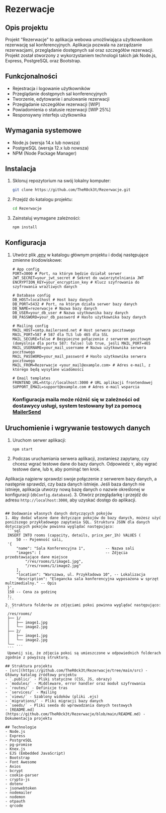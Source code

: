 # Rezerwacje

## Opis projektu
Projekt "Rezerwacje" to aplikacja webowa umożliwiająca użytkownikom rezerwację sal konferencyjnych. Aplikacja pozwala na zarządzanie rezerwacjami, przeglądanie dostępnych sal oraz szczegółów rezerwacji. Projekt został stworzony z wykorzystaniem technologii takich jak Node.js, Express, PostgreSQL oraz Bootstrap.

## Funkcjonalności
- Rejestracja i logowanie użytkowników
- Przeglądanie dostępnych sal konferencyjnych
- Tworzenie, edytowanie i anulowanie rezerwacji
- Przeglądanie szczegółów rezerwacji [WIP]
- Powiadomienia o statusie rezerwacji [WIP 25%]
- Responsywny interfejs użytkownika

## Wymagania systemowe
- Node.js (wersja 14.x lub nowsza)
- PostgreSQL (wersja 12.x lub nowsza)
- NPM (Node Package Manager)

## Instalacja
1. Sklonuj repozytorium na swój lokalny komputer:
    ```sh
    git clone https://github.com/TheR0ck3t/Rezerwacje.git
    ```
2. Przejdź do katalogu projektu:
    ```sh
    cd Rezerwacje
    ```
3. Zainstaluj wymagane zależności:
    ```sh
    npm install
    ```

## Konfiguracja
1. Utwórz plik [.env](https://www.npmjs.com/package/dotenv) w katalogu głównym projektu i dodaj następujące zmienne środowiskowe:
    ```env
    # App config
    PORT=3000 # Port, na którym będzie działał serwer
    JWT_SECRET=your_jwt_secret # Sekret do uwierzytelniania JWT
    ENCRYPTION_KEY=your_encryption_key # Klucz szyfrowania do szyfrowania wrażliwych danych

    # Database config
    DB_HOST=localhost # Host bazy danych
    DB_PORT=5432 # Port, na którym działa serwer bazy danych
    DB_NAME=rezerwacje # Nazwa bazy danych
    DB_USER=your_db_user # Nazwa użytkownika bazy danych
    DB_PASSWORD=your_db_password # Hasło użytkownika bazy danych

    # Mailing config
    MAIL_HOST=smtp.mailersend.net # Host serwera pocztowego
    MAIL_PORT=587 # 587 dla TLS lub 465 dla SSL
    MAIL_SECURE=false # Bezpieczne połączenie z serwerem pocztowym (domyślnie dla portu 587: false) lub true, jeśli MAIL_PORT=465
    MAIL_USERNAME=your_mail_username # Nazwa użytkownika serwera pocztowego
    MAIL_PASSWORD=your_mail_password # Hasło użytkownika serwera pocztowego
    MAIL_FROM=Rezerwacje <your_mail@example.com> # Adres e-mail, z którego będą wysyłane wiadomości

    # Email templates
    FRONTEND_URL=http://localhost:3000 # URL aplikacji frontendowej
    SUPPORT_EMAIL=support@example.com # Adres e-mail wsparcia
    ```
    ### Konfiguracja maila może różnić się w zależności od dostawycy usługi, system testowany był za pomocą [MailerSend](https://www.mailersend.com/)

## Uruchomienie i wgrywanie testowych danych
1. Uruchom serwer aplikacji:
    ```sh
    npm start
    ```
2. Podczas uruchamiania serwera aplikacji, zostaniesz zapytany, czy chcesz wgrać testowe dane do bazy danych. Odpowiedz `Y`, aby wgrać testowe dane, lub `N`, aby pominąć ten krok.

Aplikacja najpierw sprawdzi swoje połączenie z serwerem bazy danych, a następnie sprawdzi, czy baza danych istnieje. Jeśli baza danych nie istnieje, aplikacja utworzy nową bazę danych o nazwie określonej w konfiguracji (`dbConfig.database`).
3. Otwórz przeglądarkę i przejdź do adresu `http://localhost:3000`, aby uzyskać dostęp do aplikacji.
   ```

## Dodawanie własnych danych dotyczących pokojów
1. Aby dodać własne dane dotyczące pokojów do bazy danych, możesz użyć poniższego przykładowego zapytania SQL. Struktura JSON dla danych dotyczących pokojów powinna wyglądać następująco:
    ```sql
    INSERT INTO rooms (capacity, details, price_per_1h) VALUES (
        50 -- Pojemność sali, 
    '{
        "name": "Sala Konferencyjna 1",         -- Nazwa sali
        "images": [                             -- Zdjęcia przedstawiające dane miejsce
            "/res/rooms/1/image1.jpg", 
            "/res/rooms/1/image2.jpg"
        ],
        "location": "Warszawa, ul. Przykładowa 10", -- Lokalizacja
        "description": "Elegancka sala konferencyjna wyposażona w sprzęt multimedialny." -- Opis
    }',
    150 -- Cena za godzinę
    );
    ```
2. Struktura folderów ze zdjęciami pokoi powinna wyglądać następująco:
    ```
    /res/rooms/
    ├── 1/
    │   ├── image1.jpg
    │   └── image2.jpg
    ├── 2/
    │   ├── image1.jpg
    │   └── image2.jpg
    └── ...
    ```
    Upewnij się, że zdjęcia pokoi są umieszczone w odpowiednich folderach zgodnie z powyższą strukturą.

## Struktura projektu
- [src](https://github.com/TheR0ck3t/Rezerwacje/tree/main/src) - Główny katalog źródłowy projektu
  - `.public/` - Pliki statyczne (CSS, JS, obrazy)
  - `modules/` - Middleware, error handler oraz moduł szyfrowania
  - `routes/` - Definicje tras
  - `services/` - Mailing
  - `views/` - Szablony widoków (pliki .ejs)
- `migrations/` - Pliki migracji bazy danych
- `seeds/` - Pliki seeda do wprowadzania danych testowych
- [README.md](https://github.com/TheR0ck3t/Rezerwacje/blob/main/README.md) - Dokumentacja projektu

## Technologie
- Node.js
- Express
- PostgreSQL
- pg-promise
- Knex.js
- EJS (Embedded JavaScript)
- Bootstrap
- Font Awesome
- Axios
- bcrypt
- cookie-parser
- crypto-js
- dotenv
- jsonwebtoken
- nodemailer
- nodemon
- otpauth
- qrcode
